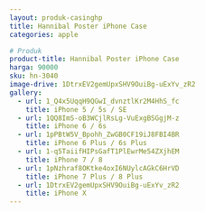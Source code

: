 ```yaml
---
layout: produk-casinghp
title: Hannibal Poster iPhone Case
categories: apple

# Produk
product-title: Hannibal Poster iPhone Case
harga: 90000
sku: hn-3040
image-drive: 1DtrxEV2gemUpxSHV9OuiBg-uExYv_zR2
gallery:
  - url: 1_Q4x5UqqH9QGwI_dvnztlKr2M4HhS_fc
    title: iPhone 5 / 5s / SE
  - url: 1QQ8ImS-oB3WCjlRsLg-VuExgBSGgjM-z
    title: iPhone 6 / 6s
  - url: 1pPBtW5V_Bpohh_ZwGB0CF19iJ8FBI4BR
    title: iPhone 6 Plus / 6s Plus
  - url: 1-q5TaiifHIPsGafT1PlEwrMe54ZXjhEM
    title: iPhone 7 / 8
  - url: 1pNzhraf8OKtke4oxI6NUylcAGkC6HrVD
    title: iPhone 7 Plus / 8 Plus
  - url: 1DtrxEV2gemUpxSHV9OuiBg-uExYv_zR2
    title: iPhone X
---
```

